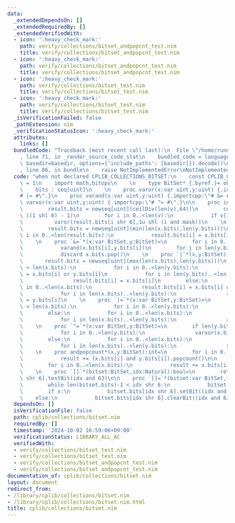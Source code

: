 ```yaml
---
data:
  _extendedDependsOn: []
  _extendedRequiredBy: []
  _extendedVerifiedWith:
  - icon: ':heavy_check_mark:'
    path: verify/collections/bitset_andpopcnt_test.nim
    title: verify/collections/bitset_andpopcnt_test.nim
  - icon: ':heavy_check_mark:'
    path: verify/collections/bitset_andpopcnt_test.nim
    title: verify/collections/bitset_andpopcnt_test.nim
  - icon: ':heavy_check_mark:'
    path: verify/collections/bitset_test.nim
    title: verify/collections/bitset_test.nim
  - icon: ':heavy_check_mark:'
    path: verify/collections/bitset_test.nim
    title: verify/collections/bitset_test.nim
  _isVerificationFailed: false
  _pathExtension: nim
  _verificationStatusIcon: ':heavy_check_mark:'
  attributes:
    links: []
  bundledCode: "Traceback (most recent call last):\n  File \"/home/runner/.local/lib/python3.10/site-packages/onlinejudge_verify/documentation/build.py\"\
    , line 71, in _render_source_code_stat\n    bundled_code = language.bundle(stat.path,\
    \ basedir=basedir, options={'include_paths': [basedir]}).decode()\n  File \"/home/runner/.local/lib/python3.10/site-packages/onlinejudge_verify/languages/nim.py\"\
    , line 86, in bundle\n    raise NotImplementedError\nNotImplementedError\n"
  code: "when not declared CPLIB_COLLECTIONS_BITSET:\n    const CPLIB_COLLECTIONS_BITSET*\
    \ = 1\n    import math,bitops\n    \n    type BitSet* {.byref.}= object\n    \
    \    bits : seq[uint]\n    \n    proc varor(x:var uint,y:uint) {.importcpp:\"\
    # |= #\".}\n    proc varand(x:var uint,y:uint) {.importcpp:\"# &= #\".}\n    proc\
    \ varxor(x:var uint,y:uint) {.importcpp:\"# ^= #\".}\n\n    proc initBitSet*(v:seq[bool]):Bitset=\n\
    \        result.bits = newseq[uint](ceilDiv(len(v),64))\n        const mask =\
    \ ((1 shl 6) - 1)\n        for i in 0..<len(v):\n            if v[i]:\n      \
    \          varor(result.bits[i shr 6],1u shl (i and mask))\n    \n    proc `&`*(x,y:BitSet):BitSet=\n\
    \        result.bits = newseq[uint](min(len(x.bits),len(y.bits)))\n        for\
    \ i in 0..<len(result.bits):\n            result.bits[i] = x.bits[i] and y.bits[i]\n\
    \    \n    proc `&=`*(x:var BitSet,y:BitSet)=\n        for i in 0..<len(y.bits):\n\
    \            varand(x.bits[i],y.bits[i])\n        for j in len(y.bits)..<len(x.bits):\n\
    \            discard x.bits.pop()\n    \n    proc `|`*(x,y:BitSet):BitSet=\n \
    \       result.bits = newseq[uint](max(len(x.bits),len(y.bits)))\n        if len(y.bits)\
    \ < len(x.bits):\n            for i in 0..<len(y.bits):\n                result.bits[i]\
    \ = x.bits[i] or y.bits[i]\n            for i in len(y.bits)..<len(x.bits):\n\
    \                result.bits[i] = x.bits[i]\n        else:\n            for i\
    \ in 0..<len(x.bits):\n                result.bits[i] = x.bits[i] or y.bits[i]\n\
    \            for i in len(x.bits)..<len(y.bits):\n                result.bits[i]\
    \ = y.bits[i]\n    \n    proc `|=`*(x:var BitSet,y:BitSet)=\n        if len(y.bits)\
    \ < len(x.bits):\n            for i in 0..<len(y.bits):\n                varor(x.bits[i],y.bits[i])\n\
    \        else:\n            for i in 0..<len(x.bits):\n                varor(x.bits[i],y.bits[i])\n\
    \            for i in len(x.bits)..<len(y.bits):\n                x.bits.add(y.bits[i])\n\
    \    \n    proc `^=`*(x:var BitSet,y:BitSet)=\n        if len(y.bits) < len(x.bits):\n\
    \            for i in 0..<len(y.bits):\n                varxor(x.bits[i],y.bits[i])\n\
    \        else:\n            for i in 0..<len(x.bits):\n                varxor(x.bits[i],y.bits[i])\n\
    \            for i in len(x.bits)..<len(y.bits):\n                x.bits.add(y.bits[i])\n\
    \    \n    proc andpopcount*(x,y:BitSet):int=\n        for i in 0..<min(len(x.bits),len(y.bits)):\n\
    \            result += (x.bits[i] and y.bits[i]).popcount()\n\n    proc popcount*(x:BitSet):int=\n\
    \        for i in 0..<len(x.bits):\n            result += x.bits[i].popcount()\n\
    \    \n    proc `[]`*(bitset:BitSet,idx:Natural):bool=\n        return bitset.bits[idx\
    \ shr 6].testBit(idx and 63)\n\n    proc `[]=`*(bitset:var BitSet,idx:Natural,x:bool)=\n\
    \        while len(bitset.bits)-1 < idx shr 6:\n            bitset.bits.add(0u)\n\
    \        if x:\n            bitset.bits[idx shr 6].setBit((idx and 63))\n    \
    \    else:\n            bitset.bits[idx shr 6].clearBit((idx and 63))"
  dependsOn: []
  isVerificationFile: false
  path: cplib/collections/bitset.nim
  requiredBy: []
  timestamp: '2024-10-02 16:59:06+09:00'
  verificationStatus: LIBRARY_ALL_AC
  verifiedWith:
  - verify/collections/bitset_test.nim
  - verify/collections/bitset_test.nim
  - verify/collections/bitset_andpopcnt_test.nim
  - verify/collections/bitset_andpopcnt_test.nim
documentation_of: cplib/collections/bitset.nim
layout: document
redirect_from:
- /library/cplib/collections/bitset.nim
- /library/cplib/collections/bitset.nim.html
title: cplib/collections/bitset.nim
---
```


